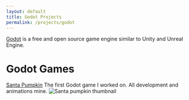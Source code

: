 ```yaml
---
layout: default
title: Godot Projects
permalink: /projects/godot
---
```


[Godot](https://godotengine.org/) is a free and open source game engine similar to Unity and Unreal Engine.

# Godot Games

<dyntable>
    <cell>
        <a href="https://kiminako.itch.io/santa-pumpkin"><heading>Santa Pumpkin</heading></a>
        The first Godot game I worked on. All development and animations mine.
        <img title="Santa pumpkin thumbnail" src="https://img.itch.zone/aW1nLzEwODQzNDAzLnBuZw==/315x250%23c/05c1LQ.png" />
    </cell>
</dyntable>
